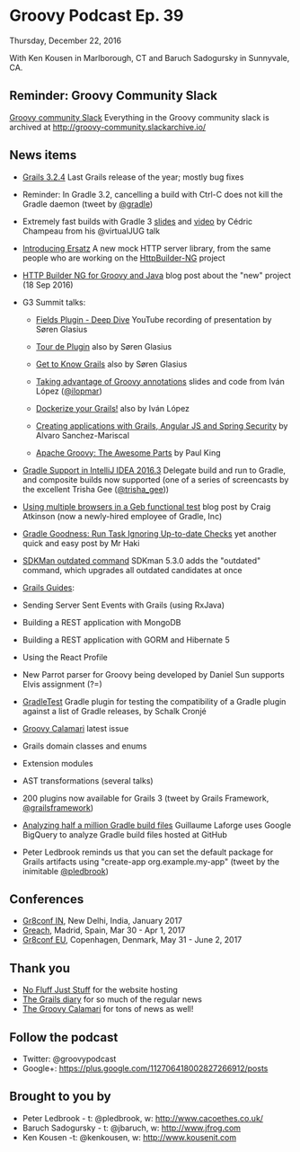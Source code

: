# Groovy Podcast Ep. 39

Thursday, December 22, 2016

With Ken Kousen in Marlborough, CT and Baruch Sadogursky in Sunnyvale, CA.

## Reminder: Groovy Community Slack

[Groovy community Slack](https://groovycommunity.com/) Everything in the Groovy community slack is archived at http://groovy-community.slackarchive.io/

## News items

* [Grails 3.2.4](https://github.com/grails/grails-core/releases/tag/v3.2.4) Last Grails release of the year; mostly bug fixes

* Reminder: In Gradle 3.2, cancelling a build with Ctrl-C does not kill the Gradle daemon (tweet by [@gradle](http://twitter.com/gradle))

* Extremely fast builds with Gradle 3 [slides](https://melix.github.io/virtualjug-fast-builds/#/) and [video](https://www.youtube.com/watch?v=4sXh5KtXXCY) by Cédric Champeau from his @virtualJUG talk

* [Introducing Ersatz](http://coffeaelectronica.com/blog/2016/introducing-ersatz.html) A new mock HTTP server library, from the same people who are working on the [HttpBuilder-NG](https://http-builder-ng.github.io/http-builder-ng/) project

* [HTTP Builder NG for Groovy and Java](http://coffeaelectronica.com/blog/2016/httpbuilder-ng-demo.html) blog post about the "new" project (18 Sep 2016)

* G3 Summit talks:
  * [Fields Plugin - Deep Dive](https://www.youtube.com/watch?v=T0sxNY1_GFg&feature=youtu.be&a) YouTube recording of presentation by Søren Glasius
  * [Tour de Plugin](http://youtu.be/RuK90qD6RJU?a) also by Søren Glasius
  * [Get to Know Grails](http://bit.ly/2grxGUs) also by Søren Glasius

  * [Taking advantage of Groovy annotations](http://www.slideshare.net/ilopmar/g3-summit-2016-taking-advantage-of-groovy-annotations) slides and code from Iván López ([@ilopmar](http://twitter.com/ilopmar))

  * [Dockerize your Grails!](http://www.slideshare.net/ilopmar/g3-summit-2016-dockerize-your-grails) also by Iván López

  * [Creating applications with Grails, Angular JS and Spring Security](http://www.slideshare.net/alvarosanchezmariscal/creating-applications-with-grails-angular-js-and-spring-security-g3-summit-2016) by Alvaro Sanchez-Mariscal

  * [Apache Groovy: The Awesome Parts](http://www.slideshare.net/paulk_asert/awesome-groovy) by Paul King

* [Gradle Support in IntelliJ IDEA 2016.3](https://www.youtube.com/watch?v=Yv1V0vaEJog&index=6&list=PLPZy-hmwOdEVEu_SlNs255dYZmriZekBW) Delegate build and run to Gradle, and composite builds now supported (one of a series of screencasts by the excellent Trisha Gee ([@trisha_gee](http://twitter.com/trisha_gee)))

* [Using multiple browsers in a Geb functional test](http://atkinsondev.com/blog/geb-multiple-browsers/) blog post by Craig Atkinson (now a newly-hired employee of Gradle, Inc)

* [Gradle Goodness: Run Task Ignoring Up-to-date Checks](https://mrhaki.blogspot.com/2016/12/gradle-goodness-run-task-ignoring-up-to.html) yet another quick and easy post by Mr Haki

* [SDKMan outdated command](https://github.com/sdkman/sdkman-cli/pull/502) SDKman 5.3.0 adds the "outdated" command, which upgrades all outdated candidates at once

* [Grails Guides](http://guides.grails.org/#/index):
 * Sending Server Sent Events with Grails (using RxJava)
 * Building a REST application with MongoDB
 * Building a REST application with GORM and Hibernate 5
 * Using the React Profile

* New Parrot parser for Groovy being developed by Daniel Sun supports Elvis assignment (?=)

* [GradleTest](https://ysb33r.github.io/gradleTest/) Gradle plugin for testing the compatibility of a Gradle plugin against a list of Gradle releases, by Schalk Cronjé

* [Groovy Calamari](http://groovycalamari.com) latest issue
 * Grails domain classes and enums
 * Extension modules
 * AST transformations (several talks)

* 200 plugins now available for Grails 3 (tweet by Grails Framework, [@grailsframework](http://twitter.com/grailsframework))

* [Analyzing half a million Gradle build files](https://glaforge.appspot.com/article/analyzing-half-a-million-gradle-build-files) Guillaume Laforge uses Google BigQuery to analyze Gradle build files hosted at GitHub

* Peter Ledbrook reminds us that you can set the default package for Grails artifacts using "create-app org.example.my-app" (tweet by the inimitable [@pledbrook](http://twitter.com/pledbrook))

## Conferences

* [Gr8conf IN](http://gr8conf.in), New Delhi, India, January 2017
* [Greach](http://greachconf.com/), Madrid, Spain, Mar 30 - Apr 1, 2017
* [Gr8conf EU](http://gr8conf.eu), Copenhagen, Denmark, May 31 - June 2, 2017

## Thank you

* [No Fluff Just Stuff](https://nofluffjuststuff.com/home/main) for the website hosting
* [The Grails diary](http://grydeske.net/news) for so much of the regular news
* [The Groovy Calamari](http://groovycalamari.com/) for tons of news as well!

## Follow the podcast

* Twitter: @groovypodcast
* Google+: https://plus.google.com/112706418002827266912/posts

## Brought to you by

* Peter Ledbrook - t: @pledbrook, w: http://www.cacoethes.co.uk/
* Baruch Sadogursky - t: @jbaruch, w: http://www.jfrog.com
* Ken Kousen -t: @kenkousen, w: http://www.kousenit.com
